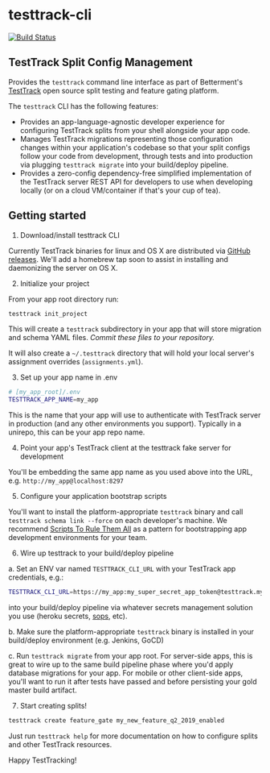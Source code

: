 # testtrack-cli

[![Build Status](https://travis-ci.org/Betterment/testtrack-cli.svg?branch=master)](https://travis-ci.org/Betterment/testtrack-cli)

## TestTrack Split Config Management

Provides the `testtrack` command line interface as part of Betterment's [TestTrack](https://github.com/Betterment/test_track) open source split testing and feature gating platform.

The `testtrack` CLI has the following features:

* Provides an app-language-agnostic developer experience for configuring TestTrack splits from your shell alongside your app code.
* Manages TestTrack migrations representing those configuration changes within your application's codebase so that your split configs follow your code from development, through tests and into production via plugging `testtrack migrate` into your build/deploy pipeline.
* Provides a zero-config dependency-free simplified implementation of the TestTrack server REST API for developers to use when developing locally (or on a cloud VM/container if that's your cup of tea).

## Getting started

1. Download/install testtrack CLI

Currently TestTrack binaries for linux and OS X are distributed via [GitHub releases](https://github.com/Betterment/testtrack-cli/releases). We'll add a homebrew tap soon to assist in installing and daemonizing the server on OS X.

2. Initialize your project

From your app root directory run:

```bash
testtrack init_project
```

This will create a `testtrack` subdirectory in your app that will store migration and schema YAML files. *Commit these files to your repository.*

It will also create a `~/.testtrack` directory that will hold your local server's assignment overrides (`assignments.yml`).

3. Set up your app name in .env

```bash
# [my_app_root]/.env
TESTTRACK_APP_NAME=my_app
```

This is the name that your app will use to authenticate with TestTrack server in production (and any other environments you support). Typically in a unirepo, this can be your app repo name.

4. Point your app's TestTrack client at the testtrack fake server for development

You'll be embedding the same app name as you used above into the URL, e.g. `http://my_app@localhost:8297`

5. Configure your application bootstrap scripts

You'll want to install the platform-appropriate `testtrack` binary and call `testtrack schema link --force` on each developer's machine.
We recommend [Scripts To Rule Them All](https://github.com/github/scripts-to-rule-them-all) as a pattern for bootstrapping app development environments for your team.

6. Wire up testtrack to your build/deploy pipeline

  a. Set an ENV var named `TESTTRACK_CLI_URL` with your TestTrack app credentials, e.g.:

  ```bash
  TESTTRACK_CLI_URL=https://my_app:my_super_secret_app_token@testtrack.mydomain.com
  ```

  into your build/deploy pipeline via whatever secrets management solution you use (heroku secrets, [sops](https://github.com/mozilla/sops), etc).

  b. Make sure the platform-appropriate `testtrack` binary is installed in your build/deploy environment (e.g. Jenkins, GoCD)

  c. Run `testtrack migrate` from your app root. For server-side apps, this is great to wire up to the same build pipeline phase where you'd apply database migrations for your app. For mobile or other client-side apps, you'll want to run it after tests have passed and before persisting your gold master build artifact.

7. Start creating splits!

```bash
testtrack create feature_gate my_new_feature_q2_2019_enabled
```

Just run `testtrack help` for more documentation on how to configure splits and other TestTrack resources.

Happy TestTracking!
